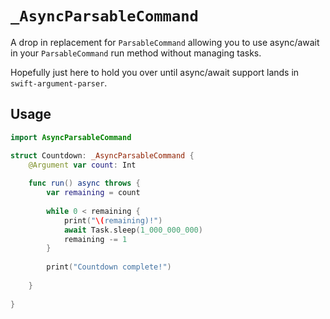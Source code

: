 # `_AsyncParsableCommand`

A drop in replacement for `ParsableCommand` allowing you to use async/await in your `ParsableCommand` run method without managing tasks.

Hopefully just here to hold you over until async/await support lands in `swift-argument-parser`.

## Usage

```swift
import AsyncParsableCommand

struct Countdown: _AsyncParsableCommand {
    @Argument var count: Int
    
    func run() async throws {
        var remaining = count
        
        while 0 < remaining {
            print("\(remaining)!")
            await Task.sleep(1_000_000_000)
            remaining -= 1
        }
        
        print("Countdown complete!")
        
    }
    
}
```
